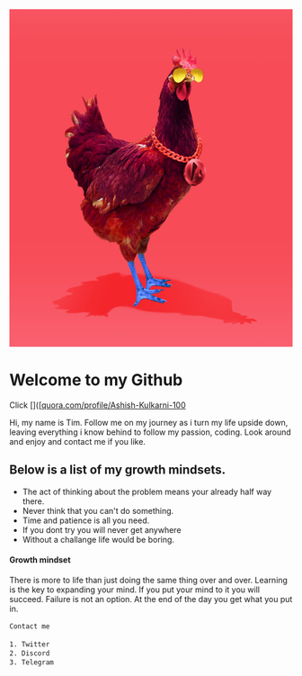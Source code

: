 
<img src="0c88d9a5a734f6ea56d20d6b90e3e4c5a465bdc5.jpeg" width="600" height="600"/>


# __Welcome to my Github__

Click []([[quora.com/profile/Ashish-Kulkarni-100](https://github.com/jimbobdxb/reading-notes)

Hi, my name is Tim. Follow me on my journey as i turn my life upside down, leaving everything i know behind to follow my passion, coding. Look around and enjoy and contact me if you like.

## Below is a list of my growth mindsets.


 - The act of thinking about the problem means your already half way there. 
 - Never think that you can't do something. 
 - Time and patience is all you need.
 - If you dont try you will never get anywhere
 - Without a challange life would be boring. 



#### __Growth mindset__ 

There is more to life than just doing the same thing over and over. Learning is the key to expanding your mind. If you put your mind to it you will succeed. Failure is not an option. At the end of the day you get what you put in. 



```
Contact me 

1. Twitter 
2. Discord
3. Telegram

```








